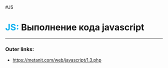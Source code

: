 #JS
# <font color="#00b0f0">JS:</font> Выполнение кода javascript
---
### Outer links:
- https://metanit.com/web/javascript/1.3.php